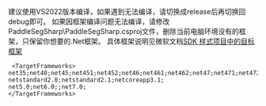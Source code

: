 建议使用VS2022版本编译，如果遇到无法编译，请切换成release后再切换回debug即可。 
如果因框架编译问题无法编译，请修改PaddleSegSharp\PaddleSegSharp.csproj文件，删除当前电脑环境没有的框架，只保留你想要的.Net框架。
具体框架说明见微软文档[SDK 样式项目中的目标框架](https://docs.microsoft.com/zh-cn/dotnet/standard/frameworks)
```
 <TargetFrameworks>
net35;net40;net45;net451;net452;net46;net461;net462;net47;net471;net472;net48;net481;
netstandard2.0;netstandard2.1;netcoreapp3.1;
net5.0;net6.0;;net7.0;
</TargetFrameworks>
```